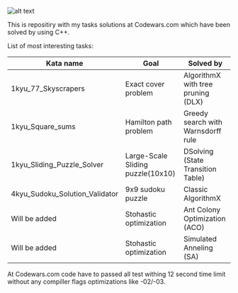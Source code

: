 
![alt text](https://www.codewars.com/users/harjke/badges/large)

This is repositiry with my tasks solutions at Codewars.com which have been solved by using C++.

List of most interesting tasks:

| Kata name                            | Goal                               | Solved by                          |
| ------------------------------------ | -------------------------------    | ---------------------------------- |
| 1kyu_77_Skyscrapers                  | Exact cover problem                | AlgorithmX with tree pruning (DLX) |
| 1kyu_Square_sums                     | Hamilton path problem              | Greedy search with Warnsdorff rule |
| 1kyu_Sliding_Puzzle_Solver           | Large-Scale Sliding puzzle(10x10)  | DSolving (State Transition Table)  |
| 4kyu_Sudoku_Solution_Validator       | 9x9 sudoku puzzle                  | Classic AlgorithmX                 |
| Will be added                        | Stohastic optimization             | Ant Colony Optimization (ACO)      |
| Will be added                        | Stohastic optimization             | Simulated Anneling (SA)            |

At Codewars.com code have to passed all test withing 12 second time limit without any compiller flags optimizations like -02/-03.
